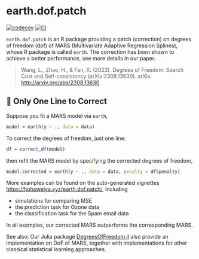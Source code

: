 # earth.dof.patch

[![codecov](https://codecov.io/gh/szcf-weiya/earth.dof.patch/graph/badge.svg?token=6Am5b8xJrj)](https://codecov.io/gh/szcf-weiya/earth.dof.patch)
[![CI](https://github.com/szcf-weiya/earth.dof.patch/actions/workflows/CI.yaml/badge.svg)](https://github.com/szcf-weiya/earth.dof.patch/actions/workflows/CI.yaml)

`earth.dof.patch` is an R package providing a patch (correction) on degrees of freedom (dof) of MARS (Multivariate Adaptive Regression Splines), whose R package is called `earth`. The correction has been shown to achieve a better performance, see more details in our paper.

> Wang, L., Zhao, H., & Fan, X. (2023). Degrees of Freedom: Search Cost and Self-consistency (arXiv:2308.13630). arXiv. http://arxiv.org/abs/2308.13630

## :rocket: Only One Line to Correct

Suppose you fit a MARS model via `earth`,

```r
model = earth(y ~ ., data = data)
```

To correct the degrees of freedom, just one line:

```r
df = correct_df(model)
```

then refit the MARS model by specifying the corrected degrees of freedom,

```r
model.corrected = earth(y ~ ., data = data, penalty = df$penalty)
```

More examples can be found on the auto-generated vignettes <https://hohoweiya.xyz/earth.dof.patch/>, including

- simulations for comparing MSE
- the prediction task for Ozone data
- the classification task for the Spam email data

In all examples, our corrected MARS outperforms the corresponding MARS.

See also: Our Julia package [DegreesOfFreedom.jl](https://github.com/szcf-weiya/DegreesOfFreedom.jl) also provide an implementation on DoF of MARS, together with implementations for other classical statistical learning approaches.
